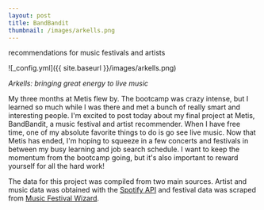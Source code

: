 ```yaml
---
layout: post
title: BandBandit
thumbnail: /images/arkells.png
---
```


recommendations for music festivals and artists

![_config.yml]({{ site.baseurl }}/images/arkells.png)

*Arkells: bringing great energy to live music*

My three months at Metis flew by. The bootcamp was crazy intense, but I learned so much while I was there and met a bunch of really smart and interesting people. I'm excited to post today about my final project at Metis, BandBandit, a music festival and artist recommender. When I have free time, one of my absolute favorite things to do is go see live music. Now that Metis has ended, I'm hoping to squeeze in a few concerts and festivals in between my busy learning and job search schedule. I want to keep the momentum from the bootcamp going, but it's also important to reward yourself for all the hard work! 

The data for this project was compiled from two main sources. Artist and music data was obtained with the [Spotify API](https://developer.spotify.com/web-api/) and festival data was scraped from [Music Festival Wizard](https://www.musicfestivalwizard.com/). 